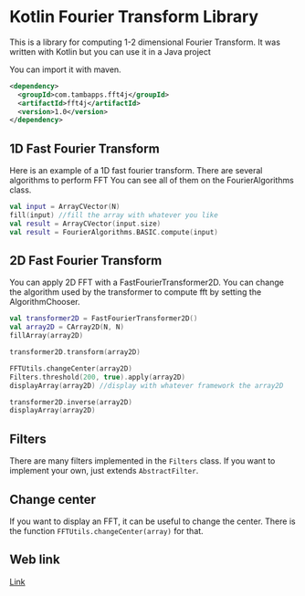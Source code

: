 # Kotlin Fourier Transform Library

This is a library for computing 1-2 dimensional Fourier Transform. It was written with Kotlin but
you can use it in a Java project

You can import it with maven.

```xml
<dependency>
  <groupId>com.tambapps.fft4j</groupId>
  <artifactId>fft4j</artifactId>
  <version>1.0</version>
</dependency>
```
## 1D Fast Fourier Transform
Here is an example of a 1D fast fourier transform. There are several algorithms to perform FFT
You can see all of them on the FourierAlgorithms class.
```kotlin
val input = ArrayCVector(N)
fill(input) //fill the array with whatever you like
val result = ArrayCVector(input.size)
val result = FourierAlgorithms.BASIC.compute(input)
```

## 2D Fast Fourier Transform
You can apply 2D FFT with a FastFourierTransformer2D. You can change the algorithm used by the transformer
to compute fft by setting the AlgorithmChooser.
```kotlin
val transformer2D = FastFourierTransformer2D()
val array2D = CArray2D(N, N)
fillArray(array2D)

transformer2D.transform(array2D)

FFTUtils.changeCenter(array2D)
Filters.threshold(200, true).apply(array2D)
displayArray(array2D) //display with whatever framework the array2D

transformer2D.inverse(array2D)
displayArray(array2D)
```
## Filters
There are many filters implemented in the `Filters` class. If you want to implement your own, just extends `AbstractFilter`.


## Change center
If you want to display an FFT, it can be useful to change the center. There is the function `FFTUtils.changeCenter(array)` for that.


## Web link

[Link](https://tambapps.github.io/fourier-transform-library/)
